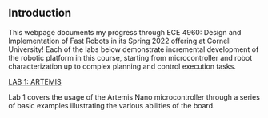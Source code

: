 <head>
		<title>ECE 4960 - Fast Robots, Aparajito Saha</title>
		<link rel="shortcut icon" type="image/png" href="/images/fastrobot.png">
        	<link rel="icon" type="image/png" href="/images/fastrobot.png">
</head>

## Introduction
This webpage documents my progress through ECE 4960: Design and Implementation of Fast Robots in its Spring 2022 offering at Cornell University! Each of the labs below demonstrate incremental development of the robotic platform in this course, starting from microcontroller and robot characterization up to complex planning and control execution tasks.

[LAB 1: ARTEMIS](./lab1.html)

Lab 1 covers the usage of the Artemis Nano microcontroller through a series of basic examples illustrating the various abilities of the board.
